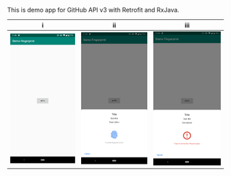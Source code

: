 This is demo app for GitHub API v3 with Retrofit and RxJava.

i | ii | iii
--- | --- | ---
![img_1](screenshots/img_1.png) | ![img_2](screenshots/img_2.png) | ![img_3](screenshots/img_3.png)
